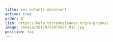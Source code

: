 ```yaml
---
title: Les enfants observent
active: true
order: O
lien: https://beta.terredesjeunes.org/a-propos/
image: /media/20170725075637_015.jpg
position: top
---
```

